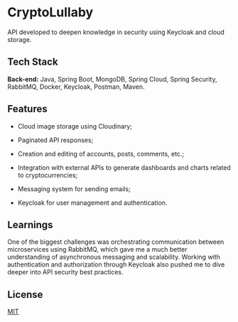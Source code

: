 
# CryptoLullaby

API developed to deepen knowledge in security using Keycloak and cloud storage.

## Tech Stack

**Back-end:** Java, Spring Boot, MongoDB, Spring Cloud, Spring Security, RabbitMQ, Docker, Keycloak, Postman, Maven.


## Features

- Cloud image storage using Cloudinary;

- Paginated API responses;

- Creation and editing of accounts, posts, comments, etc.;

- Integration with external APIs to generate dashboards and charts related to cryptocurrencies;

- Messaging system for sending emails;

- Keycloak for user management and authentication.



## Learnings

One of the biggest challenges was orchestrating communication between microservices using RabbitMQ, which gave me a much better understanding of asynchronous messaging and scalability. Working with authentication and authorization through Keycloak also pushed me to dive deeper into API security best practices.


## License

[MIT](https://choosealicense.com/licenses/mit/)
